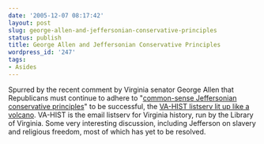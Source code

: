 ```yaml
---
date: '2005-12-07 08:17:42'
layout: post
slug: george-allen-and-jeffersonian-conservative-principles
status: publish
title: George Allen and Jeffersonian Conservative Principles
wordpress_id: '247'
tags:
- Asides
---
```


Spurred by the recent comment by Virginia senator George Allen that Republicans must continue to adhere to "[common-sense Jeffersonian conservative principles](http://www.washingtonpost.com/wp-dyn/content/article/2005/12/03/AR2005120301347_pf.html)" to be successful, the [VA-HIST listserv lit up like a volcano](http://listlva.lib.va.us/cgi-bin/wa.exe?A1=ind0512&L=va-hist). VA-HIST is the email listserv for Virginia history, run by the Library of Virginia. Some very interesting discussion, including Jefferson on slavery and religious freedom, most of which has yet to be resolved.

